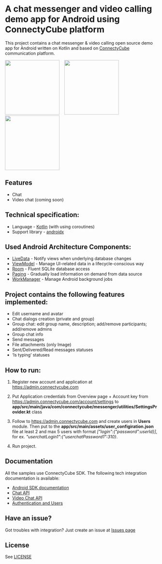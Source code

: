 # A chat messenger and video calling demo app for Android using ConnectyCube platform

This project contains a chat messenger & video calling open source demo app for Android written on Kotlin and based on [ConnectyCube](https://connectycube.com/) communication platform.

<img src="https://developers.connectycube.com/docs/_images/code_samples/android_codesample_messenger_demo1.jpg" width=180 />&nbsp;&nbsp;&nbsp;
<img src="https://developers.connectycube.com/docs/_images/code_samples/android_codesample_messenger_demo2.jpg" width=180 />&nbsp;&nbsp;&nbsp;
<img src="https://developers.connectycube.com/docs/_images/code_samples/android_codesample_messenger_demo3.jpg" width=180 />

## Features 
- Chat 
- Video chat (coming soon)

## Technical specification:
- Language - [Kotlin](https://kotlinlang.org) (with using coroutines)
- Support library - [androidx](https://developer.android.com/jetpack/androidx)

## Used Android Architecture Components:
- [LiveData](https://developer.android.com/topic/libraries/architecture/livedata) - Notify views when underlying database changes
- [ViewModel](https://developer.android.com/topic/libraries/architecture/viewmodel) - Manage UI-related data in a lifecycle-conscious way
- [Room](https://developer.android.com/topic/libraries/architecture/room) - Fluent SQLite database access
- [Paging](https://developer.android.com/topic/libraries/architecture/paging) - Gradually load information on demand from data source
- [WorkManager](https://developer.android.com/topic/libraries/architecture/workmanager) - Manage Android background jobs

## Project contains the following features implemented:
- Edit username and avatar
- Chat dialogs creation (private and group)
- Group chat: edit group name, description; add/remove participants; add/remove admins
- Group chat info
- Send messages
- File attachments (only Image)
- Sent/Delivered/Read messages statuses
- ‘Is typing’ statuses


## How to run:

1. Register new account and application at <https://admin.connectycube.com>

2. Put Application credentials from Overview page + Account key from <https://admin.connectycube.com/account/settings> to **app/src/main/java/com/connectycube/messenger/utilities/SettingsProvider.kt** class

3. Follow to <https://admin.connectycube.com> and create users in **Users** module. Then put to the **app/src/main/assets/user_configiration.json** file at least 2 and max 5 users with format *[\"login\":{\"password\":userId}]*, for ex. *"userchatLogin1":{"userchatPassword1":310}*.

4. Run project.

## Documentation

All the samples use ConnectyCube SDK. The following tech integration documentation is available:

- [Android SDK documentation](https://developers.connectycube.com/android/)
- [Chat API](https://developers.connectycube.com/android/messaging)
- [Video Chat API](https://developers.connectycube.com/android/videocalling)
- [Authentication and Users](https://developers.connectycube.com/android/authentication-and-users)

## Have an issue?

Got troubles with integration? Just create an issue at [Issues page](https://github.com/ConnectyCube/android-messenger-app/issues)

## License

See [LICENSE](LICENSE)

